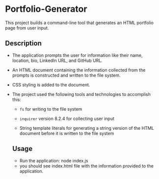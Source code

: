 # Portfolio-Generator

This project builds a command-line tool that generates an HTML portfolio page from user input.

## Description

* The application prompts the user for information like their name, location, bio, LinkedIn URL, and GitHub URL. 

* An HTML document containing the information collected from the prompts is constructed and written to the file system. 

* CSS styling is added to the document.

* The project used the  following tools and technologies to accomplish this:

  * `fs` for writing to the file system

  * `inquirer` version 8.2.4 for collecting user input

  * String template literals for generating a string version of the HTML document before it is written to the file system

  ## Usage

  * Run the application: node index.js
  * you should see index.html file with the information provided to the application.